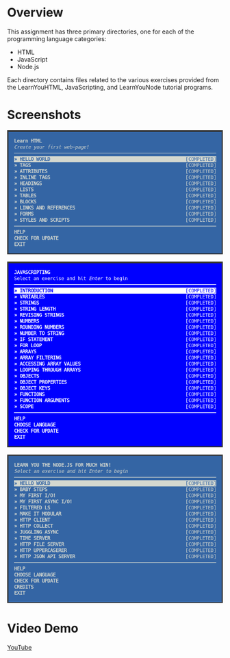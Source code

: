 # Overview

This assignment has three primary directories, one for each of the programming language categories:

- HTML
- JavaScript
- Node.js

Each directory contains files related to the various exercises provided from the LearnYouHTML, JavaScripting, and LearnYouNode tutorial programs.

# Screenshots

![LearnYouHTML screenshot](screenshots/learnyouhtml.png)

![JavaScripting screenshot](screenshots/javascripting.png)

![LearnYouNode screenshot](screenshots/learnyounode.png)

# Video Demo

[YouTube](https://youtu.be/coMdzBqhsDQ)